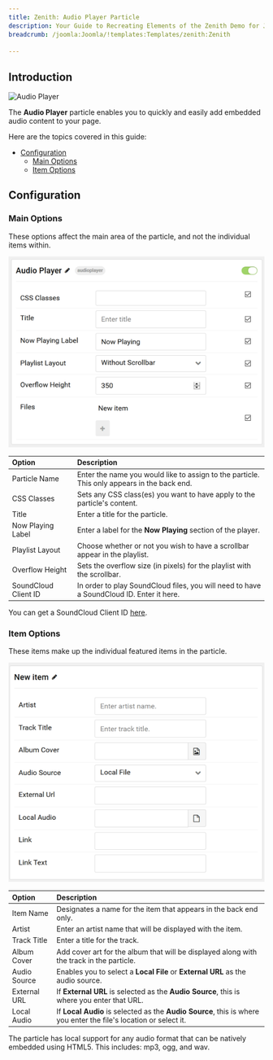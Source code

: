 ```yaml
---
title: Zenith: Audio Player Particle
description: Your Guide to Recreating Elements of the Zenith Demo for Joomla
breadcrumb: /joomla:Joomla/!templates:Templates/zenith:Zenith

---
```


## Introduction

![Audio Player](particle_audio1.jpg)

The **Audio Player** particle enables you to quickly and easily add embedded audio content to your page.

Here are the topics covered in this guide:

* [Configuration](#configuration)
    - [Main Options](#main-options)
    - [Item Options](#item-options)

## Configuration

### Main Options 

These options affect the main area of the particle, and not the individual items within.

![](assets/particle_audio2.png)

| Option               | Description                                                                                 |
| :-----               | :-----                                                                                      |
| Particle Name        | Enter the name you would like to assign to the particle. This only appears in the back end. |
| CSS Classes          | Sets any CSS class(es) you want to have apply to the particle's content.                    |
| Title                | Enter a title for the particle.                                                             |
| Now Playing Label    | Enter a label for the **Now Playing** section of the player.                                |
| Playlist Layout      | Choose whether or not you wish to have a scrollbar appear in the playlist.                  |
| Overflow Height      | Sets the overflow size (in pixels) for the playlist with the scrollbar.                     |
| SoundCloud Client ID | In order to play SoundCloud files, you will need to have a SoundCloud ID. Enter it here.    |

You can get a SoundCloud Client ID [here](http://soundcloud.com/you/apps/new).

### Item Options

These items make up the individual featured items in the particle.

![](assets/particle_audio3.png)

| Option       | Description                                                                                                       |
| :-----       | :-----                                                                                                            |
| Item Name    | Designates a name for the item that appears in the back end only.                                                 |
| Artist       | Enter an artist name that will be displayed with the item.                                                        |
| Track Title  | Enter a title for the track.                                                                                      |
| Album Cover  | Add cover art for the album that will be displayed along with the track in the particle.                          |
| Audio Source | Enables you to select a **Local File** or **External URL** as the audio source.                                   |
| External URL | If **External URL** is selected as the **Audio Source**, this is where you enter that URL.                        |
| Local Audio  | If **Local Audio** is selected as the **Audio Source**, this is where you enter the file's location or select it. |

The particle has local support for any audio format that can be natively embedded using HTML5. This includes: mp3, ogg, and wav.
